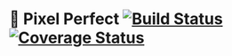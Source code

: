 # 👾 Pixel Perfect [![Build Status](https://travis-ci.org/materik/sketchplugin-pixelperfect.svg?branch=master)](https://travis-ci.org/materik/sketchplugin-pixelperfect) [![Coverage Status](https://coveralls.io/repos/github/materik/sketchplugin-pixelperfect/badge.svg?branch=master)](https://coveralls.io/github/materik/sketchplugin-pixelperfect?branch=master)